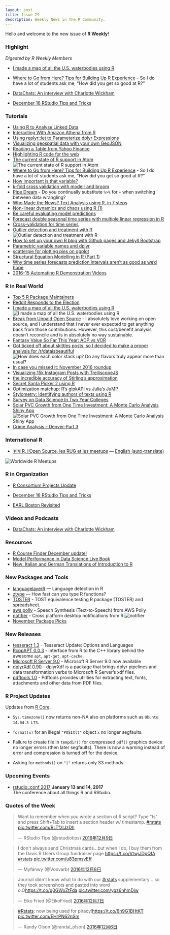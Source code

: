 ```yaml
---
layout: post
title: Issue 29
description: Weekly News in the R Community.
---
```


Hello and welcome to the new issue of **R Weekly**!

### Highlight

*Digested by R Weekly Members*

+ [I made a map of all the U.S. waterbodies using R](https://www.reddit.com/r/dataisbeautiful/comments/5h00k7/i_made_a_map_of_all_the_us_waterbodies_using_r_oc/?sort=old)

+ [Where to Go from Here? Tips for Building Up R Experience](https://ntguardian.wordpress.com/2016/12/08/where-to-go-from-here-tips-r-experience/) - So I do have a lot of students ask me, “How did you get so good at R?”

+ [DataChats: An interview with Charlotte Wickham](https://www.datacamp.com/community/blog/datachats-an-interview-with-charlotte-wickham)

+ [December 16 RStudio Tips and Tricks](https://www.rstudio.com/rviews/2016/12/09/december-16-rstudio-tips-and-tricks/)

### Tutorials

+ [Using R to Analyse Linked Data](https://medium.swirrl.com/using-r-to-analyse-linked-data-7225eefe2eb8#.p2xkhpn9n)
+ [Interacting With Amazon Athena from R](https://rud.is/b/2016/12/05/interacting-with-amazon-athena-from-r/)
+ [Using replyr::let to Parameterize dplyr Expressions](http://www.win-vector.com/blog/2016/12/using-replyrlet-to-parameterize-dplyr-expressions/)
+ [Visualizing geospatial data with your own GeoJSON](https://blog.exploratory.io/visualizing-geospatial-data-with-your-own-geojson-f96dde0f6296#.mxbk1gnix)
+ [Reading a Table from Yahoo Finance](http://www.copula.de/2016/12/reading-table-from-yahoo-finance.html)
+ [Highlighting R code for the web](http://hagutierrezro.blogspot.com/2016/12/highlighting-r-code-for-web.html)
+ [The current state of R support in Atom](https://haroldpimentel.wordpress.com/2016/11/28/the-current-state-of-r-support-in-atom/)
![The current state of R support in Atom](https://haroldpimentel.files.wordpress.com/2016/11/autocomplete-r.png)
+ [Where to Go from Here? Tips for Building Up R Experience](https://ntguardian.wordpress.com/2016/12/08/where-to-go-from-here-tips-r-experience/) - So I do have a lot of students ask me, “How did you get so good at R?”
+ [How important is that variable?](http://hagutierrezro.blogspot.com/2016/12/how-important-is-that-variable.html)
+ [k-fold cross validation with modelr and broom](http://drsimonj.svbtle.com/k-fold-cross-validation-with-modelr-and-broom)
+ [Pipe Dream](https://dariustg.github.io/2016/12/pipe-dream.html) - Do you continually substitute `%>%` for `+` when switching between data wrangling?
+ [Who Made the News? Text Analysis using R, in 7 steps](http://www.datasciencecentral.com/profiles/blog/show?id=6448529%3ABlogPost%3A491713&commentId=6448529%3AComment%3A495110&xg_source=activity)
+ [Non-linear dynamics and chaos using R (1)](http://a-blog-from-sydney.blogspot.com/2016/12/non-linear-dynamics-and-chaos-using-r-1.html)
+ [Be careful evaluating model predictions](http://www.win-vector.com/blog/2016/12/be-careful-evaluating-model-predictions/)
+ [Forecast double seasonal time series with multiple linear regression in R](http://petolau.github.io/Forecast-double-seasonal-time-series-with-multiple-linear-regression-in-R/)
+ [Cross-validation for time series](http://robjhyndman.com/hyndsight/tscv/)
+ [Outlier detection and treatment with R](http://datascienceplus.com/outlier-detection-and-treatment-with-r/)
![Outlier detection and treatment with R](https://i2.wp.com/datascienceplus.com/wp-content/uploads/2016/12/cooks_distance_plot.png)
+ [How to set up your own R blog with Github pages and Jekyll Bootstrap](https://shiring.github.io/blogging/2016/12/04/diy_your_own_blog)
+ [Parametric variable names and dplyr](http://www.win-vector.com/blog/2016/12/parametric-variable-names-and-dplyr/)
+ [scatterpie for plotting pies on ggplot](https://guangchuangyu.github.io/2016/12/scatterpie-for-plotting-pies-on-ggplot)
+ [Structural Equation Modelling in R (Part 1)](http://pachamaltese.github.io/sem_r_part_1.html)
+ [Why time series forecasts prediction intervals aren’t as good as we’d hope](http://ellisp.github.io/blog/2016/12/07/arima-prediction-intervals)
+ [2016-15  Automating R Demonstration Videos](http://stattech.wordpress.fos.auckland.ac.nz/2016-15-automating-r-demonstration-videos/)

### R in Real World

+ [Top 5 R Package Maintainers](https://www.datacamp.com/community/blog/top-5-r-package-maintainers)
+ [Reddit Responds to the Election](http://juliasilge.com/blog/Reddit-Responds/)
+ [I made a map of all the U.S. waterbodies using R](https://www.reddit.com/r/dataisbeautiful/comments/5h00k7/i_made_a_map_of_all_the_us_waterbodies_using_r_oc/?sort=old)
![I made a map of all the U.S. waterbodies using R](https://i.redditmedia.com/MTW5mF73dAxgSF0BBgtwnTbJ6hYMckQJK1HmyinFwBA.jpg?w=1024&s=63fb55eac9c55916742516bfaf1b2c18)
+ [Break from Unpaid Open Source](http://www.buildingwidgets.com/blog/2016/12/9/bhkisodyhvttcub1mvz10fc5ow2no2) - I absolutely love working on open source, and I understand that I never ever expected to get anything back from those contributions. However, this cost/benefit analysis doesn’t reconcile and is in absolutely no way sustainable.
+ [Fantasy Value So Far This Year: ADP vs VOR](http://jessepiburn.com/2016/12/fantasy-value-so-far-this-year-adp-vs-vor/)
+ [Got ticked off about skittles posts, so I decided to make a proper analysis for /r/dataisbeautiful](https://imgur.com/gallery/uy3MN)
![How does each color stack up? Do any flavors truly appear more than usual?](https://cdn.rawgit.com/zonination/skittles/701f9a2b0b7d0fbd0e08bd5fa4afb0818c3832bf/skit4.png)
+ [In case you missed it: November 2016 roundup](http://blog.revolutionanalytics.com/2016/12/in-case-you-missed-it-november-2016-roundup.html)
+ [Visualizing 15k Instagram Posts with TrelliscopeJS](http://ryanhafen.com/blog/insta-trelliscopejs)
+ [the incredible accuracy of Stirling’s approximation](https://xianblog.wordpress.com/2016/12/07/the-incredible-accuracy-of-stirlings-approximation/)
+ [Secret Santa Picker 2 using R](https://thepracticalr.wordpress.com/2016/12/07/secret-santa-picker-2-using-r/)
+ [Optimization matchup: R’s glpkAPI vs Julia’s JuMP](http://rsnippets.blogspot.com/2016/12/optimization-matchup-rs-glpkapi-vs.html)
+ [Stylometry: Identifying authors of texts using R](http://blog.revolutionanalytics.com/2016/12/stylometry.html)
+ [Survey on Data Science In Two Year Colleges](https://rud.is/b/2016/12/06/survey-on-data-science-in-two-year-colleges/)
+ [Solar PVC Growth from One Time Investment:  A Monte Carlo Analysis Shiny App](http://adventuresindata.blogspot.com/2016/12/solar-pvc-growth-from-one-time.html)
![Solar PVC Growth from One Time Investment:  A Monte Carlo Analysis Shiny App](https://2.bp.blogspot.com/-Xwt3k8QUZbs/WERvswamI4I/AAAAAAAAA30/bNg4HH9lp1w0u8OBwueyZfO1jCUP21-igCLcB/s640/SolarMC.PNG)
+ [Crime Analysis – Denver-Part 3](https://stoltzmaniac.com/crime-analysis-denver-part-3/)

### International R

+ [:fr: R, l’Open Source, les RUG et les meetups](http://www.thinkr.fr/r-open-source-rug-meetup/) — [English (auto-translate)](http://translate.google.com/translate?hl=&sl=fr&tl=en&u=http%3A%2F%2Fwww.thinkr.fr%2Fr-open-source-rug-meetup%2F&sandbox=1)

![Worldwide R Meetups](https://cdn.rawgit.com/rweekly/image/master/2016-12-12/meetups-r-world.jpeg)

### R in Organization

+ [R Consortium Projects Update](http://blog.revolutionanalytics.com/2016/12/r-consortium-projects-update.html)

+ [December 16 RStudio Tips and Tricks](https://www.rstudio.com/rviews/2016/12/09/december-16-rstudio-tips-and-tricks/)

+ [EARL Boston Revisited](http://www.mango-solutions.com/wp/2016/12/earl-boston-revisited/)


### Videos and Podcasts

+ [DataChats: An interview with Charlotte Wickham](https://www.datacamp.com/community/blog/datachats-an-interview-with-charlotte-wickham)

### Resources

+ [R Course Finder December update!](http://r-exercises.com/2016/12/03/r-course-finder-updated-again/)
+ [Model Performance in Data Science Live Book](http://blog.datascienceheroes.com/model-performance-in-data-science-live-book/)
+ [New: Italian and German Translations of Introduction to R](http://www.datacamp.com/community/blog/new-italian-and-german-translations-of-introduction-to-r)

### New Packages and Tools

+ [languagelayerR](https://github.com/ColinFay/languagelayerR)  — Language detection in R
+ [ztype](https://github.com/ThinkRstat/ztype)  — How fast can you type R functions?
+ [TOSTER](http://www.win-vector.com/blog/2016/12/be-careful-evaluating-model-predictions/) - TOST equivalence testing R package (TOSTER) and spreadsheet.
+ [aws.polly](https://github.com/cloudyr/aws.polly) - Speech Synthesis (Text-to-Speech) from AWS Polly
+ [notifier](https://github.com/gaborcsardi/notifier) - Cross platform desktop notifications from R
![notifier](https://cdn.rawgit.com/gaborcsardi/notifier/effe6d2a1bb90fd47b78d31171d0dd8f64a19525/inst/macos.png)
+ [November Package Picks](https://www.rstudio.com/rviews/2016/12/07/november-package-picks/)


### New Releases

+ [tesseract 1.3](http://ropensci.org/blog/technotes/2016/12/08/tesseract-13) - Tesseract Update: Options and Languages
+ [RcppAPT 0.0.3](http://dirk.eddelbuettel.com/blog/2016/12/07#rcppapt_0.0.3) - interface from R to the C++ library behind the awesome `apt`, `apt-get`, `apt-cache`.
+ [Microsoft R Server 9.0](http://blog.revolutionanalytics.com/2016/12/microsoft-r-server-90-now-available.html) - Microsoft R Server 9.0 now available
+ [dplyrXdf 0.90](http://blog.revolutionanalytics.com/2016/12/dplyrxdf-090-now-available.html) - dplyrXdf is a package that brings dplyr pipelines and data transformation verbs to Microsoft R Server’s xdf files.
+ [pdftools 1.0](https://ropensci.org/blog/technotes/2016/12/09/pdftools-10) - Pdftools provides utilities for extracting text, fonts, attachments and other data from PDF files. 

### R Project Updates

Updates from [R Core](http://developer.r-project.org/blosxom.cgi/R-devel/NEWS).

+ `Sys.timezone()` now returns non-NA also on platforms such as `Ubuntu 14.04.5 LTS`.

+ `format(x)` for an illegal `"POSIXlt"` object `x` no longer segfaults.

+  Failure to create file in `tempdir()` for compressed `pdf()` graphics device no longer errors (then later segfaults). There is now a warning instead of error and compression is turned off for the device.

+ Asking for `methods()` on `"|"` returns only S3 methods.


### Upcoming Events

+ [rstudio::conf 2017](https://www.rstudio.com/conference/)  **January 13 and 14, 2017** <br>
The conference about all things R and RStudio.<br /> 


### Quotes of the Week

<blockquote class="twitter-tweet" data-lang="zh-cn"><p lang="en" dir="ltr">Want to remember when you wrote a section of R script? Type &quot;ts&quot; and press Shift+Tab to insert a section header w/ timestamp. <a href="https://twitter.com/hashtag/rstats?src=hash">#rstats</a> <a href="https://t.co/RLTfzlJzDh">pic.twitter.com/RLTfzlJzDh</a></p>&mdash; RStudio Tips (@rstudiotips) <a href="https://twitter.com/rstudiotips/status/807278080750284800">2016年12月9日</a></blockquote>

<blockquote class="twitter-tweet" data-lang="zh-cn"><p lang="en" dir="ltr">I don&#39;t always send Christmas cards...but when I do, I buy them from the Davis R Users Group fundraiser page <a href="https://t.co/VtwjJDpQfA">https://t.co/VtwjJDpQfA</a> <a href="https://twitter.com/hashtag/rstats?src=hash">#rstats</a> <a href="https://t.co/u83pmsvEff">pic.twitter.com/u83pmsvEff</a></p>&mdash; Myfanwy (@Voovarb) <a href="https://twitter.com/Voovarb/status/806722829177630720">2016年12月8日</a></blockquote>

<blockquote class="twitter-tweet" data-lang="zh-cn"><p lang="en" dir="ltr">Journal didn&#39;t know what to do with our <a href="https://twitter.com/hashtag/rstats?src=hash">#rstats</a> supplementary .. so they took screenshots and pasted into word o.O<a href="https://t.co/g0GWxZtFda">https://t.co/g0GWxZtFda</a> <a href="https://t.co/ygz6nhmDiw">pic.twitter.com/ygz6nhmDiw</a></p>&mdash; Eiko Fried (@EikoFried) <a href="https://twitter.com/EikoFried/status/806647708853346306">2016年12月7日</a></blockquote>

<blockquote class="twitter-tweet" data-lang="zh-cn"><p lang="en" dir="ltr"><a href="https://twitter.com/hashtag/Rstats?src=hash">#Rstats</a>: now being used for piracy!<a href="https://t.co/6h9G1BHtKT">https://t.co/6h9G1BHtKT</a> <a href="https://t.co/EHrPN62nSm">pic.twitter.com/EHrPN62nSm</a></p>&mdash; Randy Olson (@randal_olson) <a href="https://twitter.com/randal_olson/status/806171942659260416">2016年12月6日</a></blockquote>
